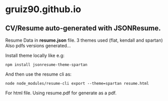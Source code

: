 # gruiz90.github.io

## CV/Resume auto-generated with JSONResume.

Resume Data in __resume.json__ file.
3 themes used (flat, kendall and spartan)
Also pdfs versions generated...

Install theme locally like e.g:

`npm install jsonresume-theme-spartan`

And then use the resume cli as:

`node node_modules/resume-cli export --theme=spartan resume.html`

For html file. Using resume.pdf for generate as a pdf.
